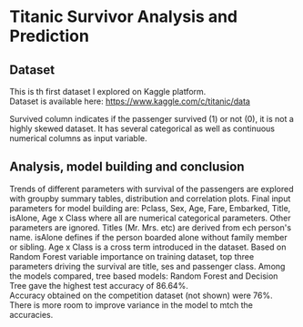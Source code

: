 # Titanic Survivor Analysis and Prediction

## Dataset
This is th first dataset I explored on Kaggle platform.   
Dataset is available here:
https://www.kaggle.com/c/titanic/data

Survived column indicates if the passenger survived (1) or not (0), it is not a highly skewed dataset. It has several categorical as well as continuous numerical columns as input variable. 

## Analysis, model building and conclusion
Trends of different parameters with survival of the passengers are explored with groupby summary tables, distribution and correlation plots. Final input parameters for model building are: Pclass, Sex, Age,	Fare, Embarked,	Title,	isAlone,	Age x Class where all are numerical categorical parameters. Other parameters are ignored. Titles (Mr. Mrs. etc) are derived from ech person's name. isAlone defines if the person boarded alone without family member or sibling. Age x Class is a cross term introduced in the dataset. Based on Random Forest variable importance on training dataset, top three parameters driving the survival are title, ses and passenger class. Among the models compared, tree based models: Random Forest and Decision Tree gave the highest test accuracy of 86.64%.  
Accuracy obtained on the competition dataset (not shown) were 76%. There is more room to improve variance in the model to mtch the accuracies. 
